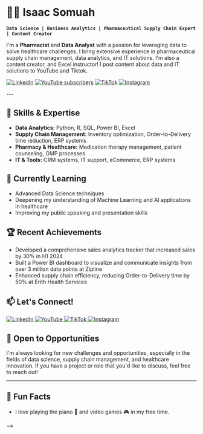 # 👨‍💻 Isaac Somuah

**`Data Science | Business Analytics | Pharmaceutical Supply Chain Expert | Content Creator`**

I'm a **Pharmacist** and **Data Analyst** with a passion for leveraging data to solve healthcare challenges. I bring extensive experience in pharmaceutical supply chain management, data analytics, and IT solutions. I'm also a content creator, and Excel instructor! I post content about data and IT solutions to YouTube and Tiktok.

<p align="left">
   <a href="https://www.linkedin.com/in/isaacsomuah">
      <img alt="LinkedIn" title="Connect with me on LinkedIn" src="https://custom-icon-badges.demolab.com/badge/-Connect-blue?style=for-the-badge&logo=linkedin&logoColor=white&labelColor=0A66C2"/></a>
   <a href="https://www.youtube.com/@isaacsomuah?sub_confirmation=1">
      <img alt="YouTube subscribers" title="Subscribe to my YouTube channel" src="https://custom-icon-badges.demolab.com/youtube/channel/subscribers/UC2WHjPDvbE6O328n17ZGcfg?color=%23E05D44&label=SUBSCRIBE&logo=video&logoColor=white&style=for-the-badge&labelColor=CE4630"/></a> 
   <a href="https://www.tiktok.com/@isgyane">
      <img alt="TikTok" title="Follow me on TikTok" src="https://custom-icon-badges.demolab.com/badge/-Follow-red?style=for-the-badge&logo=tiktok&logoColor=white&labelColor=EE1D52"/></a> 
   <a href="https://www.instagram.com/isgyane/">
      <img alt="Instagram" title="Follow me on Instagram" src="https://custom-icon-badges.demolab.com/badge/-Follow-E4405F?style=for-the-badge&logo=instagram&logoColor=white&labelColor=C13584"/></a>
</p>
---

## 🚀 Skills & Expertise

- **Data Analytics:** Python, R, SQL, Power BI, Excel
- **Supply Chain Management:** Inventory optimization, Order-to-Delivery time reduction, ERP systems
- **Pharmacy & Healthcare:** Medication therapy management, patient counseling, GMP processes
- **IT & Tools:** CRM systems, IT support, eCommerce, ERP systems

## 🌱 Currently Learning

- Advanced Data Science techniques
- Deepening my understanding of Machine Learning and AI applications in healthcare
- Improving my public speaking and presentation skills

## 🏆 Recent Achievements

- Developed a comprehensive sales analytics tracker that increased sales by 30% in H1 2024
- Built a Power BI dashboard to visualize and communicate insights from over 3 million data points at Zipline
- Enhanced supply chain efficiency, reducing Order-to-Delivery time by 50% at Erith Health Services

## 📫 Let's Connect!

<a href="https://www.linkedin.com/in/isaacsomuah" target="_blank">
  <img src="https://img.shields.io/badge/LinkedIn-0077B5?style=for-the-badge&logo=linkedin&logoColor=white" alt="LinkedIn"/>
</a>
<a href="https://www.youtube.com/isaacsomuah" target="_blank">
  <img src="https://img.shields.io/badge/YouTube-FF0000?style=for-the-badge&logo=youtube&logoColor=white" alt="YouTube"/>
</a>
<a href="https://www.tiktok.com/@isgyane" target="_blank">
  <img src="https://img.shields.io/badge/TikTok-000000?style=for-the-badge&logo=tiktok&logoColor=white" alt="TikTok"/>
</a>
<a href="https://www.instagram.com/isgyane/" target="_blank">
  <img src="https://img.shields.io/badge/Instagram-E4405F?style=for-the-badge&logo=instagram&logoColor=white" alt="Instagram"/>
</a>


## 💼 Open to Opportunities

I'm always looking for new challenges and opportunities, especially in the fields of data science, supply chain management, and healthcare innovation. If you have a project or role that you'd like to discuss, feel free to reach out!

---

## 🎨 Fun Facts

- I love playing the piano 🎹 and video games 🎮 in my free time.

-->

